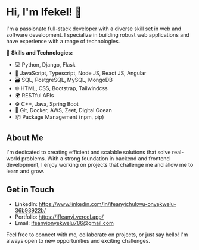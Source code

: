 # Hi, I'm Ifekel! 👋

I'm a passionate full-stack developer with a diverse skill set in web and software development. I specialize in building robust web applications and have experience with a range of technologies.

🌟 **Skills and Technologies:**
- 💻 Python, Django, Flask
- 🚀 JavaScript, Typescript, Node JS, React JS, Angular
- 🗃️ SQL, PostgreSQL, MySQL, MongoDB
- 🌐 HTML, CSS, Bootstrap, Tailwindcss
- 🌍 RESTful APIs
- ⚙️ C++, Java, Spring Boot
- 🧰 Git, Docker, AWS, Zeet, Digital Ocean
- 📦 Package Management (npm, pip)

## About Me

I'm dedicated to creating efficient and scalable solutions that solve real-world problems. With a strong foundation in backend and frontend development, I enjoy working on projects that challenge me and allow me to learn and grow.


## Get in Touch

- LinkedIn: https://www.linkedin.com/in/ifeanyichukwu-onyekwelu-36b93922b/
- Portfolio: https://iffeanyi.vercel.app/
- Email: ifeanyionyekwelu786@gmail.com

Feel free to connect with me, collaborate on projects, or just say hello! I'm always open to new opportunities and exciting challenges.
